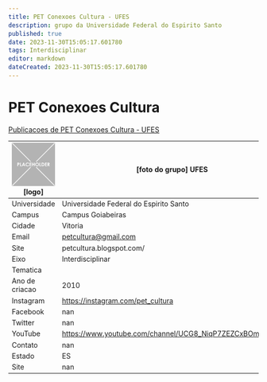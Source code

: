 ```yaml
---
title: PET Conexoes Cultura - UFES
description: grupo da Universidade Federal do Espirito Santo
published: true
date: 2023-11-30T15:05:17.601780
tags: Interdisciplinar
editor: markdown
dateCreated: 2023-11-30T15:05:17.601780
---
```


# PET Conexoes Cultura

[Publicacoes de PET Conexoes Cultura - UFES](/atividade/166PETConexoesCulturaUFES/feed)

| ![placeholder.png](/placeholder.png) [logo] | [foto do grupo] UFES         |
| ------------------------------------------- | ------------------------------------------------- |
| Universidade                                | Universidade Federal do Espirito Santo      |
| Campus                                      | Campus Goiabeiras            |
| Cidade                                      | Vitoria             |
| Email                                       | petcultura@gmail.com             |
| Site                                        | petcultura.blogspot.com/              |
| Eixo                                        | Interdisciplinar              |
| Tematica                                    |           |
| Ano de criacao                              | 2010        |
| Instagram                                   | https://instagram.com/pet_cultura         |
| Facebook                                    | nan          |
| Twitter                                     | nan           |
| YouTube                                     | https://www.youtube.com/channel/UCG8_NiqP7ZEZCxBOmTiHQrg           |
| Contato                                     | nan         |
| Estado                                      |  ES            |
| Site                                        | nan |
